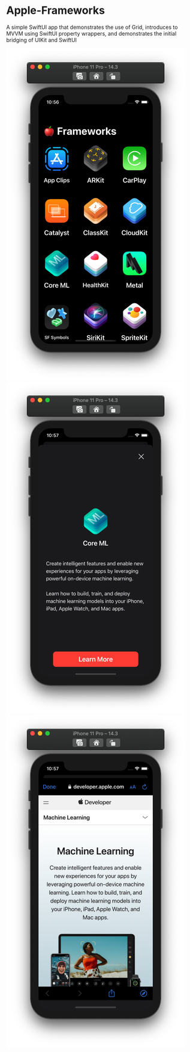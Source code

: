 # Apple-Frameworks

A simple SwiftUI app that demonstrates the use of Grid, introduces to MVVM using SwiftUI property wrappers, and demonstrates the initial bridging of UIKit and SwiftUI

![frameworks list](frameworks_screen.png) ![framework details](framework_detail_screen.png) ![Intro to the framework by Apple](framework_apple_intro.png)
